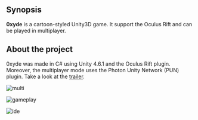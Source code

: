 ## Synopsis

**0xyde** is a cartoon-styled Unity3D game.
It support the Oculus Rift and can be played in multiplayer.

## About the project

0xyde was made in C# using Unity 4.6.1 and the Oculus Rift plugin. Moreover, the multiplayer mode uses the Photon Unity Network (PUN) plugin. Take a look at the [trailer](https://www.youtube.com/watch?v=XQSOCKCW0YA).

![multi](https://user-images.githubusercontent.com/2095991/42735694-21af1ddc-8859-11e8-9bd4-e42d78080f48.png)

![gameplay](https://user-images.githubusercontent.com/2095991/42735696-29439c94-8859-11e8-89d5-5b5b784263c1.png)

![ide](https://user-images.githubusercontent.com/2095991/42735697-2d4ce3e0-8859-11e8-8e36-8d041346c329.png)
